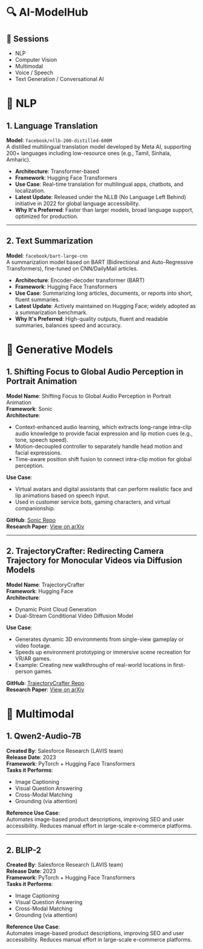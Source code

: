 
# 🔍 AI-ModelHub

## 🔹 Sessions

- NLP
- Computer Vision
- Multimodal
- Voice / Speech
- Text Generation / Conversational AI

# 🧠 NLP

## 1. Language Translation  
**Model**: `facebook/nllb-200-distilled-600M`  
A distilled multilingual translation model developed by Meta AI, supporting 200+ languages including low-resource ones (e.g., Tamil, Sinhala, Amharic).

- **Architecture**: Transformer-based  
- **Framework**: Hugging Face Transformers  
- **Use Case**: Real-time translation for multilingual apps, chatbots, and localization.  
- **Latest Update**: Released under the NLLB (No Language Left Behind) initiative in 2022 for global language accessibility.  
- **Why It's Preferred**: Faster than larger models, broad language support, optimized for production.

---

## 2. Text Summarization  
**Model**: `facebook/bart-large-cnn`  
A summarization model based on BART (Bidirectional and Auto-Regressive Transformers), fine-tuned on CNN/DailyMail articles.

- **Architecture**: Encoder-decoder transformer (BART)  
- **Framework**: Hugging Face Transformers  
- **Use Case**: Summarizing long articles, documents, or reports into short, fluent summaries.  
- **Latest Update**: Actively maintained on Hugging Face; widely adopted as a summarization benchmark.  
- **Why It's Preferred**: High-quality outputs, fluent and readable summaries, balances speed and accuracy.

# 🎨 Generative Models

## 1. Shifting Focus to Global Audio Perception in Portrait Animation  
**Model Name**: Shifting Focus to Global Audio Perception in Portrait Animation  
**Framework**: Sonic  
**Architecture**:  
- Context-enhanced audio learning, which extracts long-range intra-clip audio knowledge to provide facial expression and lip motion cues (e.g., tone, speech speed).  
- Motion-decoupled controller to separately handle head motion and facial expressions.  
- Time-aware position shift fusion to connect intra-clip motion for global perception.

**Use Case**:  
- Virtual avatars and digital assistants that can perform realistic face and lip animations based on speech input.  
- Used in customer service bots, gaming characters, and virtual companionship.

**GitHub**: [Sonic Repo](https://github.com/jixiaozhong/Sonic?tab=readme-ov-file)  
**Research Paper**: [View on arXiv](https://arxiv.org/pdf/2411.16331)

---

## 2. TrajectoryCrafter: Redirecting Camera Trajectory for Monocular Videos via Diffusion Models  
**Model Name**: TrajectoryCrafter  
**Framework**: Hugging Face  
**Architecture**:  
- Dynamic Point Cloud Generation  
- Dual-Stream Conditional Video Diffusion Model

**Use Case**:  
- Generates dynamic 3D environments from single-view gameplay or video footage.  
- Speeds up environment prototyping or immersive scene recreation for VR/AR games.  
- Example: Creating new walkthroughs of real-world locations in first-person games.

**GitHub**: [TrajectoryCrafter Repo](https://github.com/TrajectoryCrafter/TrajectoryCrafter?tab=readme-ov-file)  
**Research Paper**: [View on arXiv](https://arxiv.org/pdf/2503.05638)


# 🔄 Multimodal

## 1. Qwen2-Audio-7B  
**Created By**: Salesforce Research (LAVIS team)  
**Release Date**: 2023  
**Framework**: PyTorch + Hugging Face Transformers  
**Tasks it Performs**:  
- Image Captioning  
- Visual Question Answering  
- Cross-Modal Matching  
- Grounding (via attention)  

**Reference Use Case**:  
Automates image-based product descriptions, improving SEO and user accessibility. Reduces manual effort in large-scale e-commerce platforms.

---

## 2. BLIP-2  
**Created By**: Salesforce Research (LAVIS team)  
**Release Date**: 2023  
**Framework**: PyTorch + Hugging Face Transformers  
**Tasks it Performs**:  
- Image Captioning  
- Visual Question Answering  
- Cross-Modal Matching  
- Grounding (via attention)  

**Reference Use Case**:  
Automates image-based product descriptions, improving SEO and user accessibility. Reduces manual effort in large-scale e-commerce platforms.

